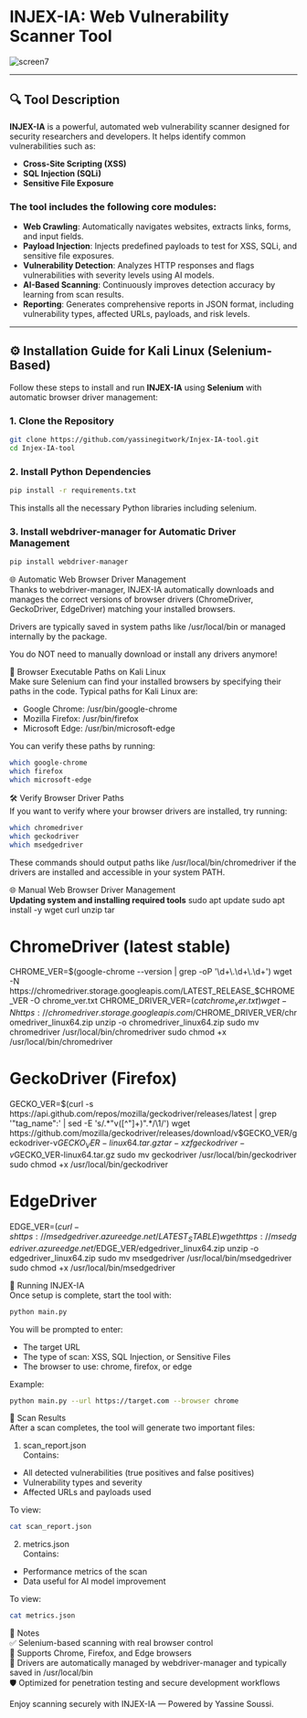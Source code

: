 
# INJEX-IA: Web Vulnerability Scanner Tool

![screen7](https://github.com/user-attachments/assets/7d4928b5-0db3-4033-87b2-e1d5fe188f01)

---

## 🔍 Tool Description

**INJEX-IA** is a powerful, automated web vulnerability scanner designed for security researchers and developers. It helps identify common vulnerabilities such as:

- **Cross-Site Scripting (XSS)**
- **SQL Injection (SQLi)**
- **Sensitive File Exposure**

### The tool includes the following core modules:

- **Web Crawling**: Automatically navigates websites, extracts links, forms, and input fields.
- **Payload Injection**: Injects predefined payloads to test for XSS, SQLi, and sensitive file exposures.
- **Vulnerability Detection**: Analyzes HTTP responses and flags vulnerabilities with severity levels using AI models.
- **AI-Based Scanning**: Continuously improves detection accuracy by learning from scan results.
- **Reporting**: Generates comprehensive reports in JSON format, including vulnerability types, affected URLs, payloads, and risk levels.

---

## ⚙️ Installation Guide for Kali Linux (Selenium-Based)

Follow these steps to install and run **INJEX-IA** using **Selenium** with automatic browser driver management:

### 1. Clone the Repository
```bash
git clone https://github.com/yassinegitwork/Injex-IA-tool.git
cd Injex-IA-tool
```

### 2. Install Python Dependencies
```bash
pip install -r requirements.txt
```
This installs all the necessary Python libraries including selenium.

### 3. Install webdriver-manager for Automatic Driver Management
```bash
pip install webdriver-manager
```

🌐 Automatic Web Browser Driver Management  
Thanks to webdriver-manager, INJEX-IA automatically downloads and manages the correct versions of browser drivers (ChromeDriver, GeckoDriver, EdgeDriver) matching your installed browsers.

Drivers are typically saved in system paths like /usr/local/bin or managed internally by the package.

You do NOT need to manually download or install any drivers anymore!

🔧 Browser Executable Paths on Kali Linux  
Make sure Selenium can find your installed browsers by specifying their paths in the code. Typical paths for Kali Linux are:

- Google Chrome: /usr/bin/google-chrome
- Mozilla Firefox: /usr/bin/firefox
- Microsoft Edge: /usr/bin/microsoft-edge

You can verify these paths by running:

```bash
which google-chrome
which firefox
which microsoft-edge
```

🛠️ Verify Browser Driver Paths  
If you want to verify where your browser drivers are installed, try running:

```bash
which chromedriver
which geckodriver
which msedgedriver
```

These commands should output paths like /usr/local/bin/chromedriver if the drivers are installed and accessible in your system PATH.

🌐 Manual Web Browser Driver Management  
**Updating system and installing required tools**
sudo apt update
sudo apt install -y wget curl unzip tar

# ChromeDriver (latest stable)
CHROME_VER=$(google-chrome --version | grep -oP '\d+\.\d+\.\d+')
wget -N https://chromedriver.storage.googleapis.com/LATEST_RELEASE_$CHROME_VER -O chrome_ver.txt
CHROME_DRIVER_VER=$(cat chrome_ver.txt)
wget -N https://chromedriver.storage.googleapis.com/$CHROME_DRIVER_VER/chromedriver_linux64.zip
unzip -o chromedriver_linux64.zip
sudo mv chromedriver /usr/local/bin/chromedriver
sudo chmod +x /usr/local/bin/chromedriver

# GeckoDriver (Firefox)
GECKO_VER=$(curl -s https://api.github.com/repos/mozilla/geckodriver/releases/latest | grep '"tag_name":' | sed -E 's/.*"v([^"]+)".*/\1/')
wget https://github.com/mozilla/geckodriver/releases/download/v$GECKO_VER/geckodriver-v$GECKO_VER-linux64.tar.gz
tar -xzf geckodriver-v$GECKO_VER-linux64.tar.gz
sudo mv geckodriver /usr/local/bin/geckodriver
sudo chmod +x /usr/local/bin/geckodriver

# EdgeDriver
EDGE_VER=$(curl -s https://msedgedriver.azureedge.net/LATEST_STABLE)
wget https://msedgedriver.azureedge.net/$EDGE_VER/edgedriver_linux64.zip
unzip -o edgedriver_linux64.zip
sudo mv msedgedriver /usr/local/bin/msedgedriver
sudo chmod +x /usr/local/bin/msedgedriver


🚀 Running INJEX-IA  
Once setup is complete, start the tool with:

```bash
python main.py
```

You will be prompted to enter:

- The target URL
- The type of scan: XSS, SQL Injection, or Sensitive Files
- The browser to use: chrome, firefox, or edge

Example:

```bash
python main.py --url https://target.com --browser chrome
```

📁 Scan Results  
After a scan completes, the tool will generate two important files:

1. scan_report.json  
Contains:

- All detected vulnerabilities (true positives and false positives)
- Vulnerability types and severity
- Affected URLs and payloads used

To view:

```bash
cat scan_report.json
```

2. metrics.json  
Contains:

- Performance metrics of the scan
- Data useful for AI model improvement

To view:

```bash
cat metrics.json
```

📌 Notes  
✅ Selenium-based scanning with real browser control  
🔄 Supports Chrome, Firefox, and Edge browsers  
🔧 Drivers are automatically managed by webdriver-manager and typically saved in /usr/local/bin  
🛡️ Optimized for penetration testing and secure development workflows

Enjoy scanning securely with INJEX-IA — Powered by Yassine Soussi.
